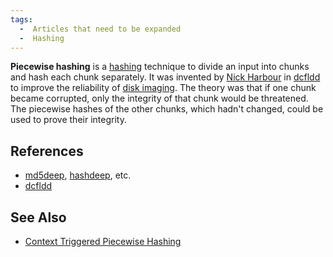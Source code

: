 ```yaml
---
tags:
  -  Articles that need to be expanded
  -  Hashing
---
```

**Piecewise hashing** is a [hashing](hashing.md) technique to
divide an input into chunks and hash each chunk separately. It was
invented by [Nick Harbour](nick_harbour.md) in
[dcfldd](dcfldd.md) to improve the reliability of [disk
imaging](disk_imaging.md). The theory was that if one chunk
became corrupted, only the integrity of that chunk would be threatened.
The piecewise hashes of the other chunks, which hadn't changed, could be
used to prove their integrity.

## References

- [md5deep](md5deep.md), [hashdeep](hashdeep.md), etc.
- [dcfldd](dcfldd.md)

## See Also

- [Context Triggered Piecewise Hashing](context_triggered_piecewise_hashing.md)